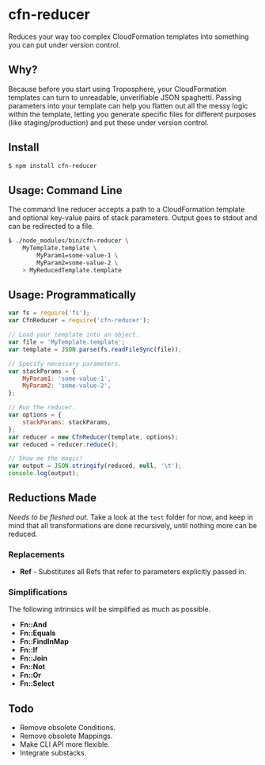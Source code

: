 cfn-reducer
===========

Reduces your way too complex CloudFormation templates into something you can put
under version control.


## Why?

Because before you start using Troposphere, your CloudFormation templates can turn
to unreadable, unverifiable JSON spaghetti. Passing parameters into your template
can help you flatten out all the messy logic within the template, letting you generate
specific files for different purposes (like staging/production) and put these under
version control.


## Install

```bash
$ npm install cfn-reducer
```


## Usage: Command Line

The command line reducer accepts a path to a CloudFormation template and optional
key-value pairs of stack parameters. Output goes to stdout and can be redirected
to a file.

```bash
$ ./node_modules/bin/cfn-reducer \
	MyTemplate.template \
		MyParam1=some-value-1 \
		MyParam2=some-value-2 \
	> MyReducedTemplate.template
```


## Usage: Programmatically

```js
var fs = require('fs');
var CfnReducer = require('cfn-reducer');

// Load your template into an object.
var file = 'MyTemplate.template';
var template = JSON.parse(fs.readFileSync(file));

// Specify necessary parameters.
var stackParams = {
	MyParam1: 'some-value-1',
	MyParam2: 'some-value-2',
};

// Run the reducer.
var options = {
	stackParams: stackParams,
};
var reducer = new CfnReducer(template, options);
var reduced = reducer.reduce();

// Show me the magic!
var output = JSON.stringify(reduced, null, '\t');
console.log(output);
```


## Reductions Made

*Needs to be fleshed out.* Take a look at the `test` folder for now, and keep in mind
that all transformations are done recursively, until nothing more can be reduced.

### Replacements

- **Ref** - Substitutes all Refs that refer to parameters explicitly passed in.

### Simplifications

The following intrinsics will be simplified as much as possible.

- **Fn::And**
- **Fn::Equals**
- **Fn::FindInMap**
- **Fn::If**
- **Fn::Join**
- **Fn::Not**
- **Fn::Or**
- **Fn::Select**


## Todo

- Remove obsolete Conditions.
- Remove obsolete Mappings.
- Make CLI API more flexible.
- Integrate substacks.
